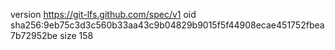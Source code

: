 version https://git-lfs.github.com/spec/v1
oid sha256:9eb75c3d3c560b33aa43c9b04829b9015f5f44908ecae451752fbea7b72952be
size 158
